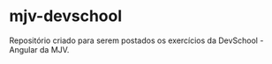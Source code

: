 # mjv-devschool
Repositório criado para serem postados os exercícios da DevSchool - Angular da MJV.
